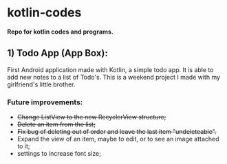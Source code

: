 # kotlin-codes

**Repo for kotlin codes and programs.**

## 1) Todo App (App Box):

First Android application made with Kotlin, a simple todo app. It is able to add new notes to a list of Todo's. This is a weekend project I made with my girlfriend's little brother.

### Future improvements:
- ~~Change ListView to the new RecyclerView structure;~~
- ~~Delete an item from the list;~~
- ~~Fix bug of deleting out of order and leave the last item "undeleteable".~~
- Expand the view of an item, maybe to edit, or to see an image attached to it;
- settings to increase font size;
